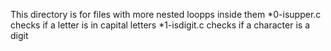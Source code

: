 This directory is for files with more nested loopps inside them
*0-isupper.c checks if a letter is in capital letters
*1-isdigit.c checks if a character is a digit
